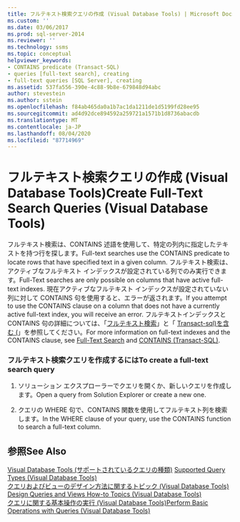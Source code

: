 ```yaml
---
title: フルテキスト検索クエリの作成 (Visual Database Tools) | Microsoft Docs
ms.custom: ''
ms.date: 03/06/2017
ms.prod: sql-server-2014
ms.reviewer: ''
ms.technology: ssms
ms.topic: conceptual
helpviewer_keywords:
- CONTAINS predicate (Transact-SQL)
- queries [full-text search], creating
- full-text queries [SQL Server], creating
ms.assetid: 537fa556-390e-4c88-9b8e-679848d94abc
author: stevestein
ms.author: sstein
ms.openlocfilehash: f84ab465da0a1b7ac1da1211de1d5199fd28ee95
ms.sourcegitcommit: ad4d92dce894592a259721a1571b1d8736abacdb
ms.translationtype: MT
ms.contentlocale: ja-JP
ms.lasthandoff: 08/04/2020
ms.locfileid: "87714969"
---
```

# <a name="create-full-text-search-queries-visual-database-tools"></a><span data-ttu-id="8c3c1-102">フルテキスト検索クエリの作成 (Visual Database Tools)</span><span class="sxs-lookup"><span data-stu-id="8c3c1-102">Create Full-Text Search Queries (Visual Database Tools)</span></span>
  <span data-ttu-id="8c3c1-103">フルテキスト検索は、CONTAINS 述語を使用して、特定の列内に指定したテキストを持つ行を探します。</span><span class="sxs-lookup"><span data-stu-id="8c3c1-103">Full-text searches use the CONTAINS predicate to locate rows that have specified text in a given column.</span></span> <span data-ttu-id="8c3c1-104">フルテキスト検索は、アクティブなフルテキスト インデックスが設定されている列でのみ実行できます。</span><span class="sxs-lookup"><span data-stu-id="8c3c1-104">Full-Text searches are only possible on columns that have active full-text indexes.</span></span> <span data-ttu-id="8c3c1-105">現在アクティブなフルテキスト インデックスが設定されていない列に対して CONTAINS 句を使用すると、エラーが返されます。</span><span class="sxs-lookup"><span data-stu-id="8c3c1-105">If you attempt to use the CONTAINS clause on a column that does not have a currently active full-text index, you will receive an error.</span></span> <span data-ttu-id="8c3c1-106">フルテキストインデックスと CONTAINS 句の詳細については、「[フルテキスト検索](../../relational-databases/search/full-text-search.md)」と「 [Transact-sql&#41;を含む &#40;](/sql/t-sql/queries/contains-transact-sql)」を参照してください。</span><span class="sxs-lookup"><span data-stu-id="8c3c1-106">For more information on full-text indexes and the CONTAINS clause, see [Full-Text Search](../../relational-databases/search/full-text-search.md) and [CONTAINS &#40;Transact-SQL&#41;](/sql/t-sql/queries/contains-transact-sql).</span></span>  
  
### <a name="to-create-a-full-text-search-query"></a><span data-ttu-id="8c3c1-107">フルテキスト検索クエリを作成するには</span><span class="sxs-lookup"><span data-stu-id="8c3c1-107">To create a full-text search query</span></span>  
  
1.  <span data-ttu-id="8c3c1-108">ソリューション エクスプローラーでクエリを開くか、新しいクエリを作成します。</span><span class="sxs-lookup"><span data-stu-id="8c3c1-108">Open a query from Solution Explorer or create a new one.</span></span>  
  
2.  <span data-ttu-id="8c3c1-109">クエリの WHERE 句で、CONTAINS 関数を使用してフルテキスト列を検索します。</span><span class="sxs-lookup"><span data-stu-id="8c3c1-109">In the WHERE clause of your query, use the CONTAINS function to search a full-text column.</span></span>  
  
## <a name="see-also"></a><span data-ttu-id="8c3c1-110">参照</span><span class="sxs-lookup"><span data-stu-id="8c3c1-110">See Also</span></span>  
 <span data-ttu-id="8c3c1-111">[Visual Database Tools &#40;サポートされているクエリの種類&#41;](visual-database-tools.md) </span><span class="sxs-lookup"><span data-stu-id="8c3c1-111">[Supported Query Types &#40;Visual Database Tools&#41;](visual-database-tools.md) </span></span>  
 <span data-ttu-id="8c3c1-112">[クエリおよびビューのデザイン方法に関するトピック &#40;Visual Database Tools&#41;](design-queries-and-views-how-to-topics-visual-database-tools.md) </span><span class="sxs-lookup"><span data-stu-id="8c3c1-112">[Design Queries and Views How-to Topics &#40;Visual Database Tools&#41;](design-queries-and-views-how-to-topics-visual-database-tools.md) </span></span>  
 [<span data-ttu-id="8c3c1-113">クエリに関する基本操作の実行 (Visual Database Tools)</span><span class="sxs-lookup"><span data-stu-id="8c3c1-113">Perform Basic Operations with Queries &#40;Visual Database Tools&#41;</span></span>](perform-basic-operations-with-queries-visual-database-tools.md)  
  
  
